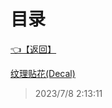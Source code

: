 # 目录  


[👈【返回】](..\--目录--###一些特殊效果示例###)  


[纹理贴花(Decal)](.\纹理贴花(Decal))  







> 2023/7/8 2:13:11
